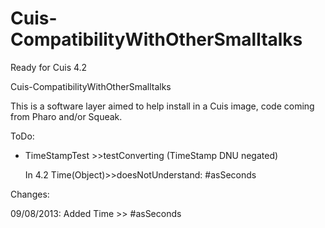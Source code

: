 Cuis-CompatibilityWithOtherSmalltalks
=====================================

Ready for Cuis 4.2

Cuis-CompatibilityWithOtherSmalltalks


This is a software layer aimed to help install in a Cuis image, code coming from Pharo and/or Squeak.


ToDo:

- TimeStampTest >>testConverting (TimeStamp DNU negated)

	In 4.2 Time(Object)>>doesNotUnderstand: #asSeconds

Changes:

09/08/2013: Added Time >> #asSeconds